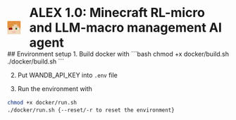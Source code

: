 <div style="display: flex; align-items: center; justify-content: center; gap: 20px;">
  <img src="assets/alex.png" alt="ALEX Icon" width="30"/>
  <h1 style="margin: 0;">ALEX 1.0: Minecraft RL-micro and LLM-macro management AI agent</h1>
</div>
## Environment setup
1. Build docker with   
```bash
chmod +x docker/build.sh
./docker/build.sh
```

2. Put WANDB_API_KEY into `.env` file

3. Run the environment with
  
```bash
chmod +x docker/run.sh
./docker/run.sh {--reset/-r to reset the environment}
```
